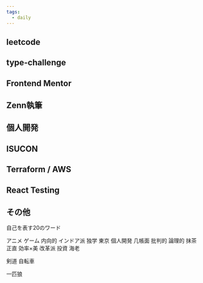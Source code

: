 ```yaml
---
tags:
  - daily
---
```


## leetcode
## type-challenge

## Frontend Mentor

## Zenn執筆

## 個人開発

## ISUCON

## Terraform / AWS

## React Testing

## その他

自己を表す20のワード

アニメ
ゲーム
内向的
インドア派
独学
東京
個人開発
几帳面
批判的
論理的
抹茶
正直
効率×美
改革派
投資
海老

剣道
自転車

一匹狼





